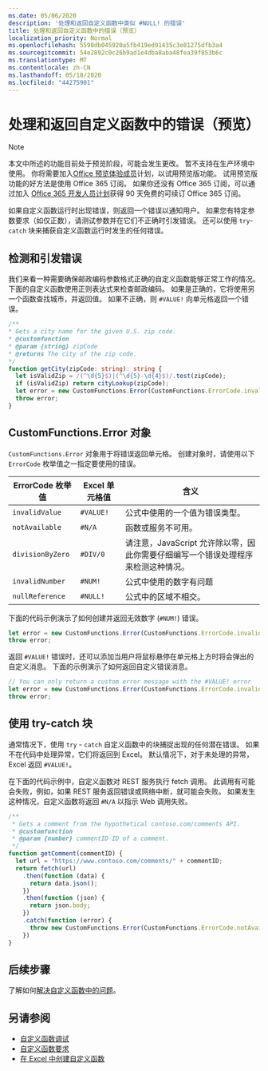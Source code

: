 ```yaml
---
ms.date: 05/06/2020
description: '处理和返回自定义函数中类似 #NULL! 的错误'
title: 处理和返回自定义函数中的错误（预览）
localization_priority: Normal
ms.openlocfilehash: 5598db045920a5fb419ed91435c3e81275dfb3a4
ms.sourcegitcommit: 54e2892c0c26b9ad1e4dba8aba48fea39f853b6c
ms.translationtype: MT
ms.contentlocale: zh-CN
ms.lasthandoff: 05/18/2020
ms.locfileid: "44275901"
---
```

# <a name="handle-and-return-errors-from-your-custom-function-preview"></a>处理和返回自定义函数中的错误（预览）

> [!NOTE]
> 本文中所述的功能目前处于预览阶段，可能会发生更改。 暂不支持在生产环境中使用。 你将需要加入[Office 预览体验成员](https://insider.office.com/join)计划，以试用预览版功能。  试用预览版功能的好方法是使用 Office 365 订阅。 如果你还没有 Office 365 订阅，可以通过加入 [Office 365 开发人员计划](https://developer.microsoft.com/office/dev-program)获得 90 天免费的可续订 Office 365 订阅。

如果自定义函数运行时出现错误，则返回一个错误以通知用户。 如果您有特定参数要求（如仅正数），请测试参数并在它们不正确时引发错误。 还可以使用 `try`-`catch` 块来捕获自定义函数运行时发生的任何错误。

## <a name="detect-and-throw-an-error"></a>检测和引发错误

我们来看一种需要确保邮政编码参数格式正确的自定义函数能够正常工作的情况。 下面的自定义函数使用正则表达式来检查邮政编码。 如果是正确的，它将使用另一个函数查找城市，并返回值。 如果不正确，则 `#VALUE!` 向单元格返回一个错误。

```typescript
/**
* Gets a city name for the given U.S. zip code.
* @customfunction
* @param {string} zipCode
* @returns The city of the zip code.
*/
function getCity(zipCode: string): string {
  let isValidZip = /(^\d{5}$)|(^\d{5}-\d{4}$)/.test(zipCode);
  if (isValidZip) return cityLookup(zipCode);
  let error = new CustomFunctions.Error(CustomFunctions.ErrorCode.invalidValue, "Please provide a valid U.S. zip code.");
  throw error;
}
```

## <a name="the-customfunctionserror-object"></a>CustomFunctions.Error 对象

`CustomFunctions.Error` 对象用于将错误返回单元格。 创建对象时，请使用以下 `ErrorCode` 枚举值之一指定要使用的错误。


|ErrorCode 枚举值  |Excel 单元格值  |含义  |
|---------------|---------|---------|
|`invalidValue`   | `#VALUE!` | 公式中使用的一个值为错误类型。 |
|`notAvailable`   | `#N/A`    | 函数或服务不可用。 |
|`divisionByZero` | `#DIV/0`  | 请注意，JavaScript 允许除以零，因此你需要仔细编写一个错误处理程序来检测这种情况。 |
|`invalidNumber`  | `#NUM!`   | 公式中使用的数字有问题 |
|`nullReference`  | `#NULL!`  | 公式中的区域不相交。 |

下面的代码示例演示了如何创建并返回无效数字 (`#NUM!`) 错误。

```typescript
let error = new CustomFunctions.Error(CustomFunctions.ErrorCode.invalidNumber);
throw error;
```

返回 `#VALUE!` 错误时，还可以添加当用户将鼠标悬停在单元格上方时将会弹出的自定义消息。 下面的示例演示了如何返回自定义错误消息。

```typescript
// You can only return a custom error message with the #VALUE! error
let error = new CustomFunctions.Error(CustomFunctions.ErrorCode.invalidValue, "The parameter can only contain lowercase characters.");
throw error;
```

## <a name="use-try-catch-blocks"></a>使用 try-catch 块

通常情况下，使用 `try` - `catch` 自定义函数中的块捕捉出现的任何潜在错误。 如果不在代码中处理异常，它们将返回到 Excel。 默认情况下，对于未处理的异常，Excel 返回 `#VALUE!`。

在下面的代码示例中，自定义函数对 REST 服务执行 fetch 调用。 此调用有可能会失败，例如，如果 REST 服务返回错误或网络中断，就可能会失败。 如果发生这种情况，自定义函数将返回 `#N/A` 以指示 Web 调用失败。


```typescript
/**
 * Gets a comment from the hypothetical contoso.com/comments API.
 * @customfunction
 * @param {number} commentID ID of a comment.
 */
function getComment(commentID) {
  let url = "https://www.contoso.com/comments/" + commentID;
  return fetch(url)
    .then(function (data) {
      return data.json();
    })
    .then(function (json) {
      return json.body;
    })
    .catch(function (error) {
      throw new CustomFunctions.Error(CustomFunctions.ErrorCode.notAvailable);
    })
}
```

## <a name="next-steps"></a>后续步骤

了解如何[解决自定义函数中的问题](custom-functions-troubleshooting.md)。

## <a name="see-also"></a>另请参阅

* [自定义函数调试](custom-functions-debugging.md)
* [自定义函数要求](custom-functions-requirement-sets.md)
* [在 Excel 中创建自定义函数](custom-functions-overview.md)
